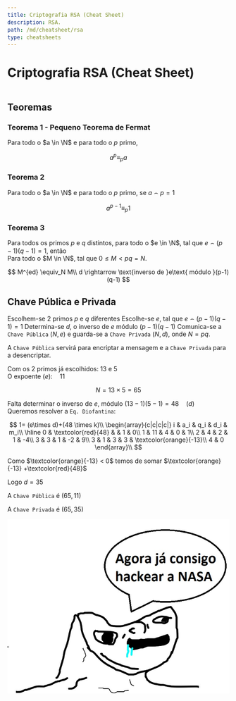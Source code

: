 ```yaml
---
title: Criptografia RSA (Cheat Sheet)
description: RSA.
path: /md/cheatsheet/rsa
type: cheatsheets
---
```


# Criptografia RSA (Cheat Sheet)

```toc

```

## Teoremas

### Teorema 1 - Pequeno Teorema de Fermat

Para todo o $a \in \N$ e para todo o $p$ primo,

$$a^p\equiv_pa$$

### Teorema 2

Para todo o $a \in \N$ e para todo o $p$ primo, se $a \frown p = 1$

$$a^{p-1}\equiv_p 1$$

### Teorema 3

Para todos os primos $p$ e $q$ distintos, para todo o $e \in \N$, tal que $e \frown (p-1)(q-1) = 1$, então  
Para todo o $M \in \N$, tal que $0 \leq M < pq = N$.

$$
M^{ed} \equiv_N M\\
d \rightarrow \text{inverso de }e\text{ módulo }(p-1)(q-1)
$$

## Chave Pública e Privada

Escolhem-se 2 primos $p$ e $q$ diferentes
Escolhe-se $e$, tal que $e \frown (p-1)(q-1)=1$
Determina-se $d$, o inverso de $e$ módulo $(p-1)(q-1)$
Comunica-se a `Chave Pública` $(N,e)$ e guarda-se a `Chave Privada` $(N,d)$, onde $N = pq$.

A `Chave Pública` servirá para encriptar a mensagem e a `Chave Privada` para a desencriptar.

Com os 2 primos já escolhidos: $13$ e $5$  
O expoente $(e): \quad 11$

$$N = 13\times5 = 65$$

Falta determinar o inverso de $e$, módulo $(13-1)(5-1) = 48 \quad (d)$  
Queremos resolver a `Eq. Diofantina`:

$$
1= (e\times d)+(48 \times k)\\
\begin{array}{c|c|c|c|}
i & a_i & q_i & d_i & m_i\\
\hline
0 & \textcolor{red}{48} &  & 1 & 0\\
1 & 11 & 4 & 0 & 1\\
2 & 4 & 2 & 1 & -4\\
3 & 3 & 1 & -2 & 9\\
3 & 1 & 3 & 3 & \textcolor{orange}{-13}\\
4 & 0
\end{array}\\
$$

Como $\textcolor{orange}{-13} < 0$ temos de somar $\textcolor{orange}{-13} +\textcolor{red}{48}$

Logo $d = 35$

A `Chave Pública` é $(65,11)$

A `Chave Privada` é $(65,35)$

![EZHACKS](./imgs/1005-hack.jpg#dark=1)
